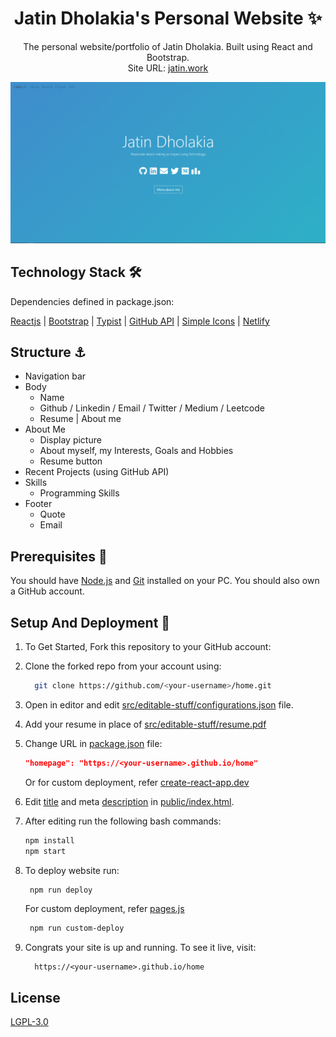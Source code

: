 <p align="center">
  <h1 align="center">Jatin Dholakia's Personal Website ✨</h1>
  <p align="center">
    The personal website/portfolio of Jatin Dholakia. Built using React and Bootstrap.
    <br />
     Site URL: 
    <a href="http://jatin.work">jatin.work</a>
    <br />
  </p>
</p>

<!-- PROJECT LOGO -->

[![Site preview](/public/social-image.png)](https://jatin.work/)

## Technology Stack 🛠️

Dependencies defined in package.json:

[Reactjs](https://reactjs.org/)
| [Bootstrap](https://getbootstrap.com/)
| [Typist](https://github.com/jstejada/react-typist)
| [GitHub API](https://developer.github.com/v3/repos/)
| [Simple Icons](https://simpleicons.org/)
| [Netlify](https://www.netlify.com/)

## Structure ⚓

- Navigation bar
- Body
  - Name
  - Github / Linkedin / Email / Twitter / Medium / Leetcode
  - Resume | About me
- About Me
  - Display picture
  - About myself, my Interests, Goals and Hobbies
  - Resume button
- Recent Projects (using GitHub API)
- Skills
  - Programming Skills
  <!-- - Database -->
  <!-- - Frameworks -->
  <!-- - Miscellaneous -->
- Footer
  - Quote
  - Email

## Prerequisites 🍪

You should have [Node.js](https://nodejs.org/en/) and [Git](https://git-scm.com/) installed on your PC. You should also own a GitHub account.

## Setup And Deployment 🔧

1. To Get Started, Fork this repository to your GitHub account:
2. Clone the forked repo from your account using:

   ```bash
     git clone https://github.com/<your-username>/home.git
   ```

3. Open in editor and edit [src/editable-stuff/configurations.json](./src/editable-stuff/configurations.json) file.

4. Add your resume in place of [src/editable-stuff/resume.pdf](./src/editable-stuff/)
5. Change URL in [package.json](./package.json) file:

   ```json
   "homepage": "https://<your-username>.github.io/home"
   ```

   Or for custom deployment, refer [create-react-app.dev](https://create-react-app.dev/docs/deployment/)

6. Edit [title](./public/index.html#L34) and meta [description](./public/index.html#L13) in [public/index.html](./public/index.html).

7. After editing run the following bash commands:

   ```bash
   npm install
   npm start
   ```

8. To deploy website run:

   ```bash
    npm run deploy
   ```

   For custom deployment, refer [pages.js](./pages.js)

   ```bash
    npm run custom-deploy
   ```

9. Congrats your site is up and running. To see it live, visit:

   ```https
     https://<your-username>.github.io/home
   ```

## License

[LGPL-3.0](https://www.gnu.org/licenses/lgpl-3.0.en.html)
